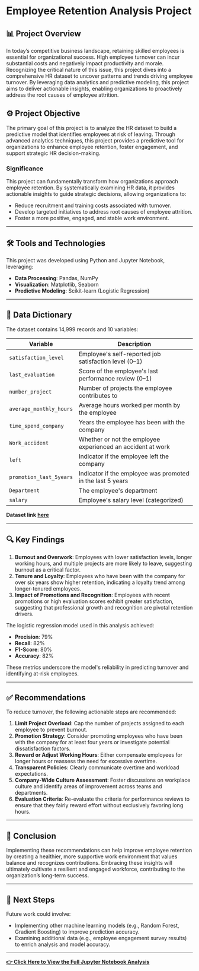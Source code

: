 # Employee Retention Analysis Project



## 📊 Project Overview

In today’s competitive business landscape, retaining skilled employees is essential for organizational success. High employee turnover can incur substantial costs and negatively impact productivity and morale. Recognizing the critical nature of this issue, this project dives into a comprehensive HR dataset to uncover patterns and trends driving employee turnover. By leveraging data analytics and predictive modeling, this project aims to deliver actionable insights, enabling organizations to proactively address the root causes of employee attrition.

## ⚙️ Project Objective

The primary goal of this project is to analyze the HR dataset to build a predictive model that identifies employees at risk of leaving. Through advanced analytics techniques, this project provides a predictive tool for organizations to enhance employee retention, foster engagement, and support strategic HR decision-making.

### Significance

This project can fundamentally transform how organizations approach employee retention. By systematically examining HR data, it provides actionable insights to guide strategic decisions, allowing organizations to:
- Reduce recruitment and training costs associated with turnover.
- Develop targeted initiatives to address root causes of employee attrition.
- Foster a more positive, engaged, and stable work environment.

---

## 🛠️ Tools and Technologies

This project was developed using Python and Jupyter Notebook, leveraging:
- **Data Processing**: Pandas, NumPy
- **Visualization**: Matplotlib, Seaborn
- **Predictive Modeling**: Scikit-learn (Logistic Regression)

---

## 📝 Data Dictionary

The dataset contains 14,999 records and 10 variables:

| Variable                 | Description                                                                                |
|--------------------------|--------------------------------------------------------------------------------------------|
| `satisfaction_level`     | Employee's self-reported job satisfaction level (0–1)                                      |
| `last_evaluation`        | Score of the employee's last performance review (0–1)                                      |
| `number_project`         | Number of projects the employee contributes to                                             |
| `average_monthly_hours`  | Average hours worked per month by the employee                                             |
| `time_spend_company`     | Years the employee has been with the company                                               |
| `Work_accident`          | Whether or not the employee experienced an accident at work                                |
| `left`                   | Indicator if the employee left the company                                                 |
| `promotion_last_5years`  | Indicator if the employee was promoted in the last 5 years                                 |
| `Department`             | The employee's department                                                                  |
| `salary`                 | Employee's salary level (categorized)                                                      |

**Dataset link** [**here**](https://github.com/jimi121/PYTHON-PROJECTS/blob/main/Employee%20retention%20prediction%20project/HR_dataset.csv)

---

## 🔍 Key Findings

1. **Burnout and Overwork**: Employees with lower satisfaction levels, longer working hours, and multiple projects are more likely to leave, suggesting burnout as a critical factor.
2. **Tenure and Loyalty**: Employees who have been with the company for over six years show higher retention, indicating a loyalty trend among longer-tenured employees.
3. **Impact of Promotions and Recognition**: Employees with recent promotions or high evaluation scores exhibit greater satisfaction, suggesting that professional growth and recognition are pivotal retention drivers.

The logistic regression model used in this analysis achieved:
- **Precision**: 79%
- **Recall**: 82%
- **F1-Score**: 80%
- **Accuracy**: 82%

These metrics underscore the model's reliability in predicting turnover and identifying at-risk employees.

---

## ✅ Recommendations

To reduce turnover, the following actionable steps are recommended:

1. **Limit Project Overload**: Cap the number of projects assigned to each employee to prevent burnout.
2. **Promotion Strategy**: Consider promoting employees who have been with the company for at least four years or investigate potential dissatisfaction factors.
3. **Reward or Adjust Working Hours**: Either compensate employees for longer hours or reassess the need for excessive overtime.
4. **Transparent Policies**: Clearly communicate overtime and workload expectations.
5. **Company-Wide Culture Assessment**: Foster discussions on workplace culture and identify areas of improvement across teams and departments.
6. **Evaluation Criteria**: Re-evaluate the criteria for performance reviews to ensure that they fairly reward effort without exclusively favoring long hours.

---

## 📌 Conclusion

Implementing these recommendations can help improve employee retention by creating a healthier, more supportive work environment that values balance and recognizes contributions. Embracing these insights will ultimately cultivate a resilient and engaged workforce, contributing to the organization’s long-term success.

---

## 🚀 Next Steps

Future work could involve:
- Implementing other machine learning models (e.g., Random Forest, Gradient Boosting) to improve prediction accuracy.
- Examining additional data (e.g., employee engagement survey results) to enrich analysis and model accuracy.

---

[**👉 Click Here to View the Full Jupyter Notebook Analysis**](https://github.com/jimi121/PYTHON-PROJECTS/blob/main/Employee%20retention%20prediction%20project/Employee%20retention%20prediction.ipynb) <!-- Replace with actual URL -->

